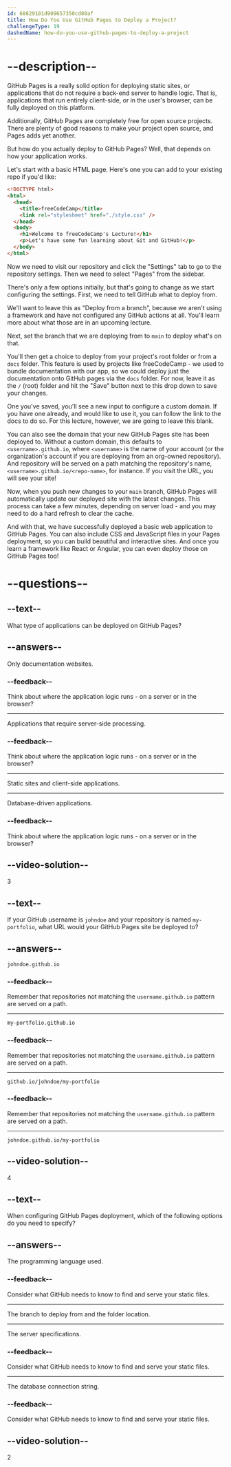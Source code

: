 ```yaml
---
id: 68829101d909657350cd80af
title: How Do You Use GitHub Pages to Deploy a Project?
challengeType: 19
dashedName: how-do-you-use-github-pages-to-deploy-a-project
---
```


# --description--

GitHub Pages is a really solid option for deploying static sites, or applications that do not require a back-end server to handle logic. That is, applications that run entirely client-side, or in the user's browser, can be fully deployed on this platform.

Additionally, GitHub Pages are completely free for open source projects. There are plenty of good reasons to make your project open source, and Pages adds yet another.

But how do you actually deploy to GitHub Pages? Well, that depends on how your application works.

Let's start with a basic HTML page. Here's one you can add to your existing repo if you'd like:

```html
<!DOCTYPE html>
<html>
  <head>
    <title>freeCodeCamp</title>
    <link rel="stylesheet" href="./style.css" />
  </head>
  <body>
    <h1>Welcome to freeCodeCamp's Lecture!</h1>
    <p>Let's have some fun learning about Git and GitHub!</p>
  </body>
</html>
```

Now we need to visit our repository and click the "Settings" tab to go to the repository settings. Then we need to select "Pages" from the sidebar.

There's only a few options initially, but that's going to change as we start configuring the settings. First, we need to tell GitHub what to deploy from.

We'll want to leave this as "Deploy from a branch", because we aren't using a framework and have not configured any GitHub actions at all. You'll learn more about what those are in an upcoming lecture.

Next, set the branch that we are deploying from to `main` to deploy what's on that.

You'll then get a choice to deploy from your project's root folder or from a `docs` folder. This feature is used by projects like freeCodeCamp - we used to bundle documentation with our app, so we could deploy just the documentation onto GitHub pages via the `docs` folder. For now, leave it as the `/` (root) folder and hit the "Save" button next to this drop down to save your changes.

One you've saved, you'll see a new input to configure a custom domain. If you have one already, and would like to use it, you can follow the link to the docs to do so. For this lecture, however, we are going to leave this blank.

You can also see the domain that your new GitHub Pages site has been deployed to. Without a custom domain, this defaults to `<username>.github.io`, where `<username>` is the name of your account (or the organization's account if you are deploying from an org-owned repository). And repository will be served on a path matching the repository's name, `<username>.github.io/<repo-name>`, for instance. If you visit the URL, you will see your site!

Now, when you push new changes to your `main` branch, GitHub Pages will automatically update our deployed site with the latest changes. This process can take a few minutes, depending on server load - and you may need to do a hard refresh to clear the cache.

And with that, we have successfully deployed a basic web application to GitHub Pages. You can also include CSS and JavaScript files in your Pages deployment, so you can build beautiful and interactive sites. And once you learn a framework like React or Angular, you can even deploy those on GitHub Pages too!

# --questions--

## --text--

What type of applications can be deployed on GitHub Pages?

## --answers--

Only documentation websites.

### --feedback--

Think about where the application logic runs - on a server or in the browser?

---

Applications that require server-side processing.

### --feedback--

Think about where the application logic runs - on a server or in the browser?

---

Static sites and client-side applications.

---

Database-driven applications.

### --feedback--

Think about where the application logic runs - on a server or in the browser?

## --video-solution--

3

## --text--

If your GitHub username is `johndoe` and your repository is named `my-portfolio`, what URL would your GitHub Pages site be deployed to?

## --answers--

`johndoe.github.io`

### --feedback--

Remember that repositories not matching the `username.github.io` pattern are served on a path.

---

`my-portfolio.github.io`

### --feedback--

Remember that repositories not matching the `username.github.io` pattern are served on a path.

---

`github.io/johndoe/my-portfolio`

### --feedback--

Remember that repositories not matching the `username.github.io` pattern are served on a path.

---

`johndoe.github.io/my-portfolio`

## --video-solution--

4

## --text--

When configuring GitHub Pages deployment, which of the following options do you need to specify?

## --answers--

The programming language used.

### --feedback--

Consider what GitHub needs to know to find and serve your static files.

---

The branch to deploy from and the folder location.

---

The server specifications.

### --feedback--

Consider what GitHub needs to know to find and serve your static files.

---

The database connection string.

### --feedback--

Consider what GitHub needs to know to find and serve your static files.

## --video-solution--

2
